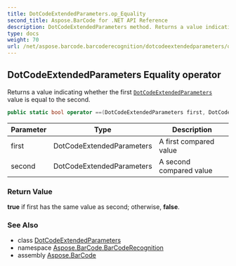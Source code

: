 ```yaml
---
title: DotCodeExtendedParameters.op_Equality
second_title: Aspose.BarCode for .NET API Reference
description: DotCodeExtendedParameters method. Returns a value indicating whether the first DotCodeExtendedParameters value is equal to the second
type: docs
weight: 70
url: /net/aspose.barcode.barcoderecognition/dotcodeextendedparameters/op_equality/
---
```

## DotCodeExtendedParameters Equality operator

Returns a value indicating whether the first [`DotCodeExtendedParameters`](../) value is equal to the second.

```csharp
public static bool operator ==(DotCodeExtendedParameters first, DotCodeExtendedParameters second)
```

| Parameter | Type | Description |
| --- | --- | --- |
| first | DotCodeExtendedParameters | A first compared value |
| second | DotCodeExtendedParameters | A second compared value |

### Return Value

**true** if first has the same value as second; otherwise, **false**.

### See Also

* class [DotCodeExtendedParameters](../)
* namespace [Aspose.BarCode.BarCodeRecognition](../../../aspose.barcode.barcoderecognition/)
* assembly [Aspose.BarCode](../../../)


